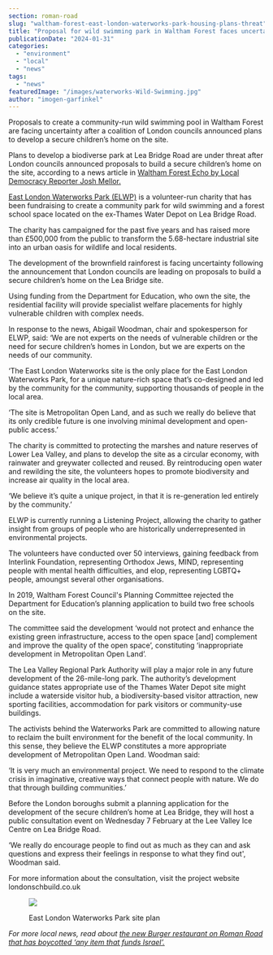 ```yaml
---
section: roman-road
slug: "waltham-forest-east-london-waterworks-park-housing-plans-threat"
title: "Proposal for wild swimming park in Waltham Forest faces uncertainty"
publicationDate: "2024-01-31"
categories: 
  - "environment"
  - "local"
  - "news"
tags: 
  - "news"
featuredImage: "/images/waterworks-Wild-Swimming.jpg"
author: "imogen-garfinkel"
---
```


Proposals to create a community-run wild swimming pool in Waltham Forest are facing uncertainty after a coalition of London councils announced plans to develop a secure children’s home on the site. 

Plans to develop a biodiverse park at Lea Bridge Road are under threat after London councils announced proposals to build a secure children’s home on the site, according to a news article in [Waltham Forest Echo by Local Democracy Reporter Josh Mellor.](https://walthamforestecho.co.uk/2024/01/29/community-owned-park-project-comes-under-threat/)

[East London Waterworks Park (ELWP)](https://www.elwp.org.uk/Home.htm) is a volunteer-run charity that has been fundraising to create a community park for wild swimming and a forest school space located on the ex-Thames Water Depot on Lea Bridge Road.

The charity has campaigned for the past five years and has raised more than £500,000 from the public to transform the 5.68-hectare industrial site into an urban oasis for wildlife and local residents.

The development of the brownfield rainforest is facing uncertainty following the announcement that London councils are leading on proposals to build a secure children’s home on the Lea Bridge site.

Using funding from the Department for Education, who own the site, the residential facility will provide specialist welfare placements for highly vulnerable children with complex needs.

In response to the news, Abigail Woodman, chair and spokesperson for ELWP, said: ‘We are not experts on the needs of vulnerable children or the need for secure children’s homes in London, but we are experts on the needs of our community.

‘The East London Waterworks site is the only place for the East London Waterworks Park, for a unique nature-rich space that’s co-designed and led by the community for the community, supporting thousands of people in the local area.

‘The site is Metropolitan Open Land, and as such we really do believe that its only credible future is one involving minimal development and open-public access.’

The charity is committed to protecting the marshes and nature reserves of Lower Lea Valley, and plans to develop the site as a circular economy, with rainwater and greywater collected and reused. By reintroducing open water and rewilding the site, the volunteers hopes to promote biodiversity and increase air quality in the local area.

‘We believe it’s quite a unique project, in that it is re-generation led entirely by the community.’

ELWP is currently running a Listening Project, allowing the charity to gather insight from groups of people who are historically underrepresented in environmental projects.

The volunteers have conducted over 50 interviews, gaining feedback from Interlink Foundation, representing Orthodox Jews, MIND, representing people with mental health difficulties, and elop, representing LGBTQ+ people, amoungst several other organisations.

In 2019, Waltham Forest Council's Planning Committee rejected the Department for Education’s planning application to build two free schools on the site. 

The committee said the development ‘would not protect and enhance the existing green infrastructure, access to the open space \[and\] complement and improve the quality of the open space’, constituting ‘inappropriate development in Metropolitan Open Land’.

The Lea Valley Regional Park Authority will play a major role in any future development of the 26-mile-long park. The authority’s development guidance states appropriate use of the Thames Water Depot site might include a waterside visitor hub, a biodiversity-based visitor attraction, new sporting facilities, accommodation for park visitors or community-use buildings.

The activists behind the Waterworks Park are committed to allowing nature to reclaim the built environment for the benefit of the local community. In this sense, they believe the ELWP constitutes a more appropriate development of Metropolitan Open Land. Woodman said:

‘It is very much an environmental project. We need to respond to the climate crisis in imaginative, creative ways that connect people with nature. We do that through building communities.’ 

Before the London boroughs submit a planning application for the development of the secure children’s home at Lea Bridge, they will host a public consultation event on Wednesday 7 February at the Lee Valley Ice Centre on Lea Bridge Road.

‘We really do encourage people to find out as much as they can and ask questions and express their feelings in response to what they find out', Woodman said.

For more information about the consultation, visit the project website londonschbuild.co.uk

<figure>

![](/images/ELWP-Site-Plan-Before-After-Horizontal.jpg)

<figcaption>

East London Waterworks Park site plan

</figcaption>

</figure>

_For more local news, read about_ [_the new Burger restaurant on Roman Road that has boycotted ‘any item that funds Israel’._](https://romanroadlondon.com/burger-bros-e2-boycott-israel-palestine-coca-cola/)


